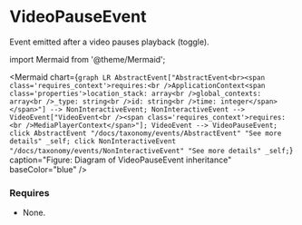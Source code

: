 # VideoPauseEvent

Event emitted after a video pauses playback (toggle).

import Mermaid from '@theme/Mermaid';

<Mermaid chart={`
	graph LR
    AbstractEvent["AbstractEvent<br><span class='requires_context'>requires:<br />ApplicationContext<span class='properties'>location_stack: array<br />global_contexts: array<br />_type: string<br />id: string<br />time: integer</span></span>"] --> NonInteractiveEvent;
    NonInteractiveEvent --> VideoEvent["VideoEvent<br /><span class='requires_context'>requires:<br />MediaPlayerContext</span>"];
    VideoEvent --> VideoPauseEvent;
    click AbstractEvent "/docs/taxonomy/events/AbstractEvent" "See more details" _self;
    click NonInteractiveEvent "/docs/taxonomy/events/NonInteractiveEvent" "See more details" _self;
`} caption="Figure: Diagram of VideoPauseEvent inheritance" baseColor="blue" />

### Requires
- None.